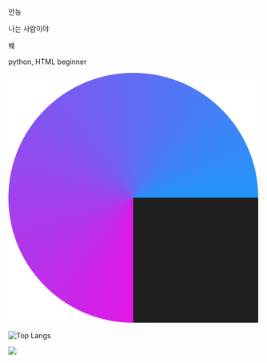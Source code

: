 안농

나는 사람이야

붸

python, HTML beginner

![Profile](https://github.com/lavi27/lavi27/blob/main/simbol%20500%5E2.png)

![Top Langs](https://github-readme-stats.vercel.app/api/top-langs/?username=lavi27&theme=buefy)

<img src="https://visitor-badge.laobi.icu/badge?page_id=saviomartin" id="counter">
